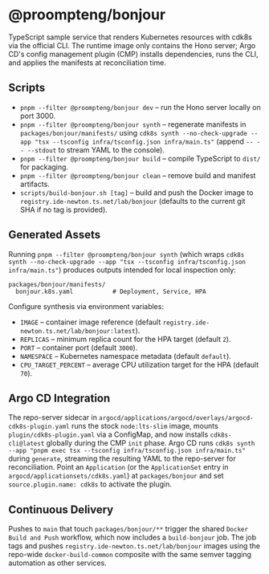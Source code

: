 # @proompteng/bonjour

TypeScript sample service that renders Kubernetes resources with cdk8s via the official CLI. The runtime image only contains the Hono server; Argo CD's config management plugin (CMP) installs dependencies, runs the CLI, and applies the manifests at reconciliation time.

## Scripts

- `pnpm --filter @proompteng/bonjour dev` – run the Hono server locally on port 3000.
- `pnpm --filter @proompteng/bonjour synth` – regenerate manifests in `packages/bonjour/manifests/` using `cdk8s synth --no-check-upgrade --app "tsx --tsconfig infra/tsconfig.json infra/main.ts"` (append `-- -- --stdout` to stream YAML to the console).
- `pnpm --filter @proompteng/bonjour build` – compile TypeScript to `dist/` for packaging.
- `pnpm --filter @proompteng/bonjour clean` – remove build and manifest artifacts.
- `scripts/build-bonjour.sh [tag]` – build and push the Docker image to `registry.ide-newton.ts.net/lab/bonjour` (defaults to the current git SHA if no tag is provided).

## Generated Assets

Running `pnpm --filter @proompteng/bonjour synth` (which wraps `cdk8s synth --no-check-upgrade --app "tsx --tsconfig infra/tsconfig.json infra/main.ts"`) produces outputs intended for local inspection only:

```
packages/bonjour/manifests/
  bonjour.k8s.yaml           # Deployment, Service, HPA
```

Configure synthesis via environment variables:

- `IMAGE` – container image reference (default `registry.ide-newton.ts.net/lab/bonjour:latest`).
- `REPLICAS` – minimum replica count for the HPA target (default `2`).
- `PORT` – container port (default `3000`).
- `NAMESPACE` – Kubernetes namespace metadata (default `default`).
- `CPU_TARGET_PERCENT` – average CPU utilization target for the HPA (default `70`).

## Argo CD Integration

The repo-server sidecar in `argocd/applications/argocd/overlays/argocd-cdk8s-plugin.yaml` runs the stock `node:lts-slim` image, mounts `plugin/cdk8s-plugin.yaml` via a ConfigMap, and now installs `cdk8s-cli@latest` globally during the CMP `init` phase. Argo CD runs `cdk8s synth --app "pnpm exec tsx --tsconfig infra/tsconfig.json infra/main.ts"` during `generate`, streaming the resulting YAML to the repo-server for reconciliation. Point an `Application` (or the `ApplicationSet` entry in `argocd/applicationsets/cdk8s.yaml`) at `packages/bonjour` and set `source.plugin.name: cdk8s` to activate the plugin.

## Continuous Delivery

Pushes to `main` that touch `packages/bonjour/**` trigger the shared `Docker Build and Push` workflow, which now includes a `build-bonjour` job. The job tags and pushes `registry.ide-newton.ts.net/lab/bonjour` images using the repo-wide `docker-build-common` composite with the same semver tagging automation as other services.

